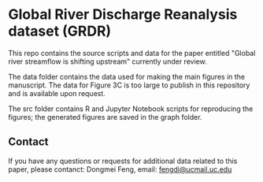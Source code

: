 # Global River Discharge Reanalysis dataset (GRDR)
This repo contains the source scripts and data for the paper entitled "Global river streamflow is shifting upstream" currently under review.

The data folder contains the data used for making the main figures in the manuscript. The data for Figure 3C is too large to publish in this repository and is available upon request.

The src folder contains R and Jupyter Notebook scripts for reproducing the figures; the generated figures are saved in the graph folder.

## Contact
If you have any questions or requests for additional data related to this paper, please contanct:
Dongmei Feng, email: fengdi@ucmail.uc.edu
